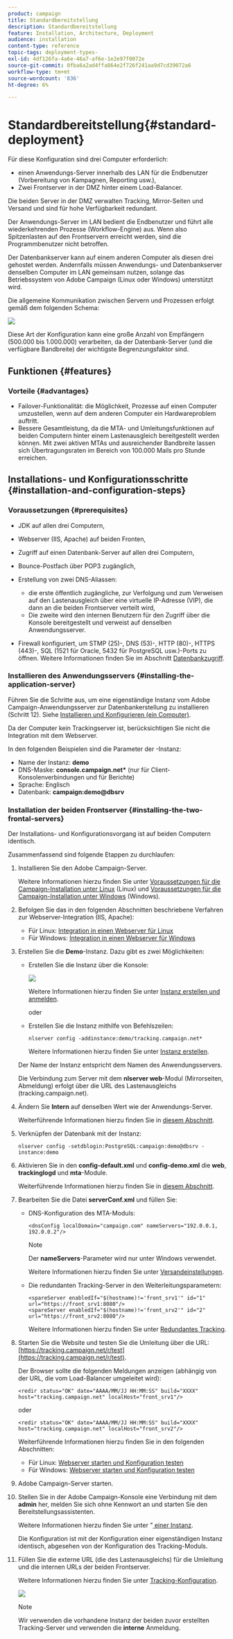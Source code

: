 ```yaml
---
product: campaign
title: Standardbereitstellung
description: Standardbereitstellung
feature: Installation, Architecture, Deployment
audience: installation
content-type: reference
topic-tags: deployment-types-
exl-id: 4df126fa-4a6e-46a7-af6e-1e2e97f0072e
source-git-commit: 0fba6a2ad4ffa864e2f726f241aa9d7cd39072a6
workflow-type: tm+mt
source-wordcount: '836'
ht-degree: 6%

---
```


# Standardbereitstellung{#standard-deployment}



Für diese Konfiguration sind drei Computer erforderlich:

* einen Anwendungs-Server innerhalb des LAN für die Endbenutzer (Vorbereitung von Kampagnen, Reporting usw.),
* Zwei Frontserver in der DMZ hinter einem Load-Balancer.

Die beiden Server in der DMZ verwalten Tracking, Mirror-Seiten und Versand und sind für hohe Verfügbarkeit redundant.

Der Anwendungs-Server im LAN bedient die Endbenutzer und führt alle wiederkehrenden Prozesse (Workflow-Engine) aus. Wenn also Spitzenlasten auf den Frontservern erreicht werden, sind die Programmbenutzer nicht betroffen.

Der Datenbankserver kann auf einem anderen Computer als diesen drei gehostet werden. Andernfalls müssen Anwendungs- und Datenbankserver denselben Computer im LAN gemeinsam nutzen, solange das Betriebssystem von Adobe Campaign (Linux oder Windows) unterstützt wird.

Die allgemeine Kommunikation zwischen Servern und Prozessen erfolgt gemäß dem folgenden Schema:

![](assets/s_001_ncs_install_standardconfig.png)

Diese Art der Konfiguration kann eine große Anzahl von Empfängern (500.000 bis 1.000.000) verarbeiten, da der Datenbank-Server (und die verfügbare Bandbreite) der wichtigste Begrenzungsfaktor sind.

## Funktionen {#features}

### Vorteile {#advantages}

* Failover-Funktionalität: die Möglichkeit, Prozesse auf einen Computer umzustellen, wenn auf dem anderen Computer ein Hardwareproblem auftritt.
* Bessere Gesamtleistung, da die MTA- und Umleitungsfunktionen auf beiden Computern hinter einem Lastenausgleich bereitgestellt werden können. Mit zwei aktiven MTAs und ausreichender Bandbreite lassen sich Übertragungsraten im Bereich von 100.000 Mails pro Stunde erreichen.

## Installations- und Konfigurationsschritte {#installation-and-configuration-steps}

### Voraussetzungen {#prerequisites}

* JDK auf allen drei Computern,
* Webserver (IIS, Apache) auf beiden Fronten,
* Zugriff auf einen Datenbank-Server auf allen drei Computern,
* Bounce-Postfach über POP3 zugänglich,
* Erstellung von zwei DNS-Aliassen:

   * die erste öffentlich zugängliche, zur Verfolgung und zum Verweisen auf den Lastenausgleich über eine virtuelle IP-Adresse (VIP), die dann an die beiden Frontserver verteilt wird,
   * Die zweite wird den internen Benutzern für den Zugriff über die Konsole bereitgestellt und verweist auf denselben Anwendungsserver.

* Firewall konfiguriert, um STMP (25)-, DNS (53)-, HTTP (80)-, HTTPS (443)-, SQL (1521 für Oracle, 5432 für PostgreSQL usw.)-Ports zu öffnen. Weitere Informationen finden Sie im Abschnitt [Datenbankzugriff](../../installation/using/network-configuration.md#database-access).

### Installieren des Anwendungsservers {#installing-the-application-server}

Führen Sie die Schritte aus, um eine eigenständige Instanz vom Adobe Campaign-Anwendungsserver zur Datenbankerstellung zu installieren (Schritt 12). Siehe [Installieren und Konfigurieren (ein Computer)](../../installation/using/standalone-deployment.md#installing-and-configuring--single-machine-).

Da der Computer kein Trackingserver ist, berücksichtigen Sie nicht die Integration mit dem Webserver.

In den folgenden Beispielen sind die Parameter der -Instanz:

* Name der Instanz: **demo**
* DNS-Maske: **console.campaign.net&#42;** (nur für Client-Konsolenverbindungen und für Berichte)
* Sprache: Englisch
* Datenbank: **campaign:demo@dbsrv**

### Installation der beiden Frontserver {#installing-the-two-frontal-servers}

Der Installations- und Konfigurationsvorgang ist auf beiden Computern identisch.

Zusammenfassend sind folgende Etappen zu durchlaufen:

1. Installieren Sie den Adobe Campaign-Server.

   Weitere Informationen hierzu finden Sie unter [Voraussetzungen für die Campaign-Installation unter Linux](../../installation/using/prerequisites-of-campaign-installation-in-linux.md) (Linux) und [Voraussetzungen für die Campaign-Installation unter Windows](../../installation/using/prerequisites-of-campaign-installation-in-windows.md) (Windows).

1. Befolgen Sie das in den folgenden Abschnitten beschriebene Verfahren zur Webserver-Integration (IIS, Apache):

   * Für Linux: [Integration in einen Webserver für Linux](../../installation/using/integration-into-a-web-server-for-linux.md)
   * Für Windows: [Integration in einen Webserver für Windows](../../installation/using/integration-into-a-web-server-for-windows.md)

1. Erstellen Sie die **Demo**-Instanz. Dazu gibt es zwei Möglichkeiten:

   * Erstellen Sie die Instanz über die Konsole:

     ![](assets/install_create_new_connexion.png)

     Weitere Informationen hierzu finden Sie unter [Instanz erstellen und anmelden](../../installation/using/creating-an-instance-and-logging-on.md).

     oder

   * Erstellen Sie die Instanz mithilfe von Befehlszeilen:

     ```
     nlserver config -addinstance:demo/tracking.campaign.net*
     ```

     Weitere Informationen hierzu finden Sie unter [Instanz erstellen](../../installation/using/command-lines.md#creating-an-instance).

   Der Name der Instanz entspricht dem Namen des Anwendungsservers.

   Die Verbindung zum Server mit dem **nlserver web**-Modul (Mirrorseiten, Abmeldung) erfolgt über die URL des Lastenausgleichs (tracking.campaign.net).

1. Ändern Sie **Intern** auf denselben Wert wie der Anwendungs-Server.

   Weiterführende Informationen hierzu finden Sie in [diesem Abschnitt](../../installation/using/configuring-campaign-server.md#internal-identifier).

1. Verknüpfen der Datenbank mit der Instanz:

   ```
   nlserver config -setdblogin:PostgreSQL:campaign:demo@dbsrv -instance:demo
   ```

1. Aktivieren Sie in den **config-default.xml** und **config-demo.xml** die **web**, **trackinglogd** und **mta**-Module.

   Weiterführende Informationen hierzu finden Sie in [diesem Abschnitt](../../installation/using/configuring-campaign-server.md#enabling-processes).

1. Bearbeiten Sie die Datei **serverConf.xml** und füllen Sie:

   * DNS-Konfiguration des MTA-Moduls:

     ```
     <dnsConfig localDomain="campaign.com" nameServers="192.0.0.1, 192.0.0.2"/>
     ```

     >[!NOTE]
     >
     >Der **nameServers**-Parameter wird nur unter Windows verwendet.

     Weitere Informationen hierzu finden Sie unter [Versandeinstellungen](configure-delivery-settings.md).

   * Die redundanten Tracking-Server in den Weiterleitungsparametern:

     ```
     <spareServer enabledIf="$(hostname)!='front_srv1'" id="1" url="https://front_srv1:8080"/>
     <spareServer enabledIf="$(hostname)!='front_srv2'" id="2" url="https://front_srv2:8080"/>
     ```

     Weitere Informationen hierzu finden Sie unter [Redundantes Tracking](configuring-campaign-server.md#redundant-tracking).

1. Starten Sie die Website und testen Sie die Umleitung über die URL: [https://tracking.campaign.net/r/test](https://tracking.campaign.net/r/test).

   Der Browser sollte die folgenden Meldungen anzeigen (abhängig von der URL, die vom Load-Balancer umgeleitet wird):

   ```
   <redir status="OK" date="AAAA/MM/JJ HH:MM:SS" build="XXXX" host="tracking.campaign.net" localHost="front_srv1"/>
   ```

   oder

   ```
   <redir status="OK" date="AAAA/MM/JJ HH:MM:SS" build="XXXX" host="tracking.campaign.net" localHost="front_srv2"/>
   ```

   Weiterführende Informationen hierzu finden Sie in den folgenden Abschnitten:

   * Für Linux: [Webserver starten und Konfiguration testen](../../installation/using/integration-into-a-web-server-for-linux.md#launching-the-web-server-and-testing-the-configuration)
   * Für Windows: [Webserver starten und Konfiguration testen](../../installation/using/integration-into-a-web-server-for-windows.md#launching-the-web-server-and-testing-the-configuration)

1. Adobe Campaign-Server starten.
1. Stellen Sie in der Adobe Campaign-Konsole eine Verbindung mit dem **admin** her, melden Sie sich ohne Kennwort an und starten Sie den Bereitstellungsassistenten.

   Weitere Informationen hierzu finden Sie unter &quot;[ einer Instanz](../../installation/using/deploying-an-instance.md).

   Die Konfiguration ist mit der Konfiguration einer eigenständigen Instanz identisch, abgesehen von der Konfiguration des Tracking-Moduls.

1. Füllen Sie die externe URL (die des Lastenausgleichs) für die Umleitung und die internen URLs der beiden Frontserver.

   Weitere Informationen hierzu finden Sie unter [Tracking-Konfiguration](../../installation/using/deploying-an-instance.md#tracking-configuration).

   ![](assets/d_ncs_install_tracking2.png)

   >[!NOTE]
   >
   >Wir verwenden die vorhandene Instanz der beiden zuvor erstellten Tracking-Server und verwenden die **interne** Anmeldung.
